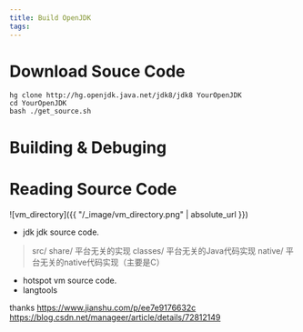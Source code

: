 ```yaml
---
title: Build OpenJDK
tags:
---
```


# Download Souce Code
```
hg clone http://hg.openjdk.java.net/jdk8/jdk8 YourOpenJDK 
cd YourOpenJDK 
bash ./get_source.sh
```
# Building & Debuging

# Reading Source Code
![vm_directory]({{ "/_image/vm_directory.png" | absolute_url }})
- jdk
jdk source code.
>src/
>  share/       平台无关的实现
>    classes/     平台无关的Java代码实现
>    native/      平台无关的native代码实现（主要是C）

- hotspot
vm source code.
- langtools



thanks
https://www.jianshu.com/p/ee7e9176632c
https://blog.csdn.net/manageer/article/details/72812149